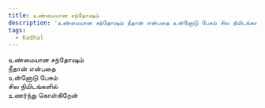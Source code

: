 ```yaml
---
title: உண்மையான சந்தோஷம்
description: 'உண்மையான சந்தோஷம் நீதான் என்பதை உன்னோடு பேசும் சில நிமிடங்களில்.'
tags:
  - Kadhal
---
```


உண்மையான சந்தோஷம்  
நீதான் என்பதை  
உன்னோடு பேசும்  
சில நிமிடங்களில்  
உணர்ந்து கொள்கிறேன்
